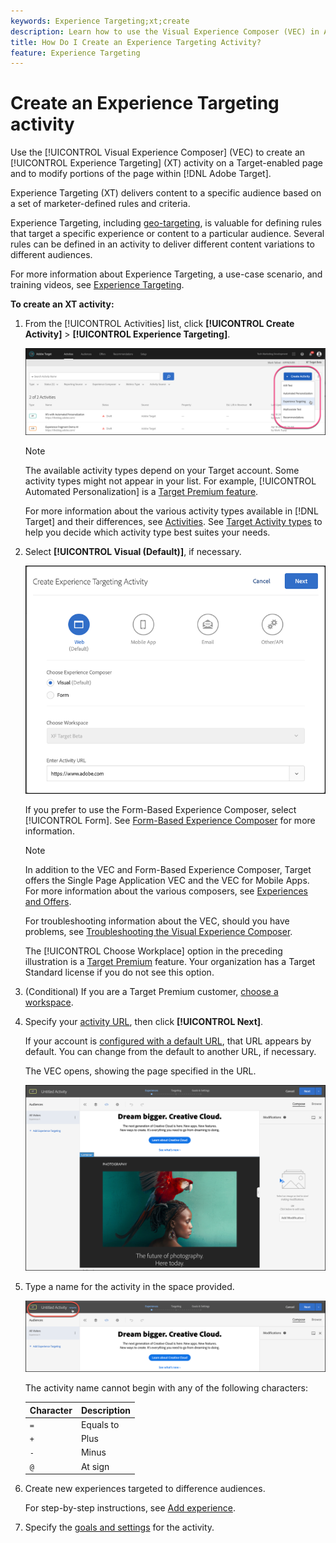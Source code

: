 ```yaml
---
keywords: Experience Targeting;xt;create
description: Learn how to use the Visual Experience Composer (VEC) in Adobe Target to create an Experience Targeting (XT) activity on a Target-enabled page.
title: How Do I Create an Experience Targeting Activity?
feature: Experience Targeting
---
```


# Create an Experience Targeting activity

Use the [!UICONTROL Visual Experience Composer] (VEC) to create an [!UICONTROL Experience Targeting] (XT) activity on a Target-enabled page and to modify portions of the page within [!DNL Adobe Target].

Experience Targeting (XT) delivers content to a specific audience based on a set of marketer-defined rules and criteria.

Experience Targeting, including [geo-targeting](/help/c-target/c-audiences/c-target-rules/geo.md), is valuable for defining rules that target a specific experience or content to a particular audience. Several rules can be defined in an activity to deliver different content variations to different audiences.

For more information about Experience Targeting, a use-case scenario, and training videos, see [Experience Targeting](/help/c-activities/t-experience-target/experience-target.md).

**To create an XT activity:**

1. From the [!UICONTROL Activities] list, click **[!UICONTROL Create Activity]** > **[!UICONTROL Experience Targeting]**.

   ![Create Activity > Experience Targeting](/help/c-activities/t-experience-target/t-xt-create/assets/xt_select-1.png)

   >[!NOTE]
   >
   >The available activity types depend on your Target account. Some activity types might not appear in your list. For example, [!UICONTROL Automated Personalization] is a [Target Premium feature](/help/c-intro/intro.md#premium).
   >
   >For more information about the various activity types available in [!DNL Target] and their differences, see [Activities](/help/c-activities/activities.md#concept_D317A95A1AB54674BA7AB65C7985BA03). See [Target Activity types](/help/c-activities/target-activities-guide.md) to help you decide which activity type best suites your needs.

1. Select **[!UICONTROL Visual (Default)]**, if necessary.

   ![Create Experience Targeting Activity dialog box](/help/c-activities/t-experience-target/t-xt-create/assets/form_url-new.png)

   If you prefer to use the Form-Based Experience Composer, select [!UICONTROL Form]. See [Form-Based Experience Composer](/help/c-experiences/form-experience-composer.md) for more information.

   >[!NOTE]
   >
   >In addition to the VEC and Form-Based Experience Composer, Target offers the Single Page Application VEC and the VEC for Mobile Apps. For more information about the various composers, see [Experiences and Offers](/help/c-experiences/experiences.md).
   >
   >For troubleshooting information about the VEC, should you have problems, see [Troubleshooting the Visual Experience Composer](/help/c-experiences/c-visual-experience-composer/r-troubleshoot-composer/troubleshoot-composer.md).
   >
   >The [!UICONTROL Choose Workplace] option in the preceding illustration is a [Target Premium](/help/c-intro/intro.md) feature. Your organization has a Target Standard license if you do not see this option.

1. (Conditional) If you are a Target Premium customer, [choose a workspace](/help/administrating-target/c-user-management/property-channel/property-channel.md).

1. Specify your [activity URL](/help/c-activities/t-experience-target/t-xt-create/xt-activity-url.md#concept_D28549AAA0A14E3BB5F05F32BE8ABC90), then click **[!UICONTROL Next]**.

   If your account is [configured with a default URL](/help/administrating-target/visual-experience-composer-set-up.md), that URL appears by default. You can change from the default to another URL, if necessary.

   The VEC opens, showing the page specified in the URL.

   ![Experience Targeting activity within the VEC](/help/c-activities/t-experience-target/t-xt-create/assets/xt-in-vec.png)

1. Type a name for the activity in the space provided.

   ![Name field](/help/c-activities/t-experience-target/t-xt-create/assets/xt_name-new.png)

   The activity name cannot begin with any of the following characters:

   | Character | Description |
   |--- |--- |
   |`=`|Equals to|
   |`+`|Plus|
   |`-`|Minus|
   |`@`|At sign|

1. Create new experiences targeted to difference audiences.

   For step-by-step instructions, see [Add experience](/help/c-activities/t-experience-target/t-xt-create/xt-add-experience.md).

1. Specify the [goals and settings](/help/c-activities/t-experience-target/t-xt-create/xt-goals-and-settings.md#reference_B25389FD6F3A4989801E740364B089CC) for the activity.